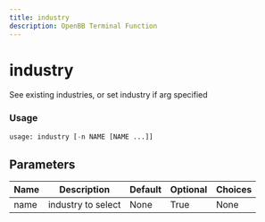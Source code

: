 ```yaml
---
title: industry
description: OpenBB Terminal Function
---
```


# industry

See existing industries, or set industry if arg specified

### Usage 
```python
usage: industry [-n NAME [NAME ...]]
```

## Parameters

| Name | Description | Default | Optional | Choices |
| ---- | ----------- | ------- | -------- | ------- |
| name | industry to select | None | True | None |


